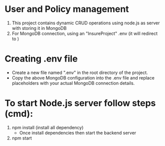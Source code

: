 # User and Policy management

1. This project contains dynamic CRUD operations using node.js as server with storing it in MongoDB
2. For MongoDB connection, using an "InsureProject" .env (it will redirect to )

# Creating .env file

- Create a new file named ".env" in the root directory of the project.
- Copy the above MongoDB configuration into the .env file and replace placeholders with your actual MongoDB connection details.

# To start Node.js server follow steps (cmd):

1. npm install (install all dependency)
   - Once install dependencies then start the backend server
2. npm start
